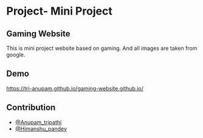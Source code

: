 
# Project- Mini Project
## Gaming Website

This is mini project website based on gaming. And all images are taken from google.



## Demo

https://tri-anupam.github.io/gaming-website.github.io/


## Contribution

- [@Anupam_tripathi](https://github.com/tri-anupam)
- [@Himanshu_pandey](https://github.com/Himanshu-Panday)

